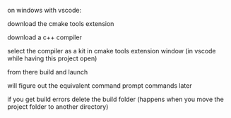 on windows with vscode:

download the cmake tools extension

download a c++ compiler

select the compiler as a kit in cmake tools extension window (in vscode while having this project open)

from there build and launch

will figure out the equivalent command prompt commands later

if you get build errors delete the build folder (happens when you move the project folder to another directory)